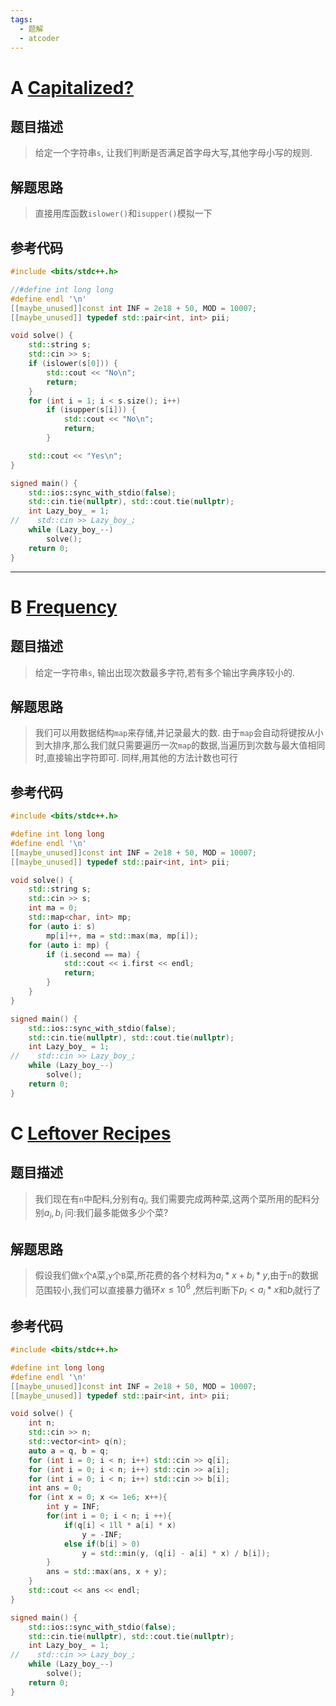 ```yaml
---
tags:
  - 题解
  - atcoder
---
```

# A [Capitalized?](https://atcoder.jp/contests/abc338/tasks/abc338_a)

## 题目描述
> 给定一个字符串`s`, 让我们判断是否满足首字母大写,其他字母小写的规则.

## 解题思路
> 直接用库函数`islower()`和`isupper()`模拟一下

## 参考代码
```cpp
#include <bits/stdc++.h>

//#define int long long
#define endl '\n'
[[maybe_unused]]const int INF = 2e18 + 50, MOD = 10007;
[[maybe_unused]] typedef std::pair<int, int> pii;

void solve() {
    std::string s;
    std::cin >> s;
    if (islower(s[0])) {
        std::cout << "No\n";
        return;
    }
    for (int i = 1; i < s.size(); i++)
        if (isupper(s[i])) {
            std::cout << "No\n";
            return;
        }

    std::cout << "Yes\n";
}

signed main() {
    std::ios::sync_with_stdio(false);
    std::cin.tie(nullptr), std::cout.tie(nullptr);
    int Lazy_boy_ = 1;
//    std::cin >> Lazy_boy_;
    while (Lazy_boy_--)
        solve();
    return 0;
}
```
****
# B [Frequency](https://atcoder.jp/contests/abc338/tasks/abc338_b)
## 题目描述
> 给定一字符串`s`, 输出出现次数最多字符,若有多个输出字典序较小的.

## 解题思路
> 我们可以用数据结构`map`来存储,并记录最大的数.
> 由于`map`会自动将键按从小到大排序,那么我们就只需要遍历一次`map`的数据,当遍历到次数与最大值相同时,直接输出字符即可.
> 同样,用其他的方法计数也可行

## 参考代码
```cpp
#include <bits/stdc++.h>

#define int long long
#define endl '\n'
[[maybe_unused]]const int INF = 2e18 + 50, MOD = 10007;
[[maybe_unused]] typedef std::pair<int, int> pii;

void solve() {
    std::string s;
    std::cin >> s;
    int ma = 0;
    std::map<char, int> mp;
    for (auto i: s)
        mp[i]++, ma = std::max(ma, mp[i]);
    for (auto i: mp) {
        if (i.second == ma) {
            std::cout << i.first << endl;
            return;
        }
    }
}

signed main() {
    std::ios::sync_with_stdio(false);
    std::cin.tie(nullptr), std::cout.tie(nullptr);
    int Lazy_boy_ = 1;
//    std::cin >> Lazy_boy_;
    while (Lazy_boy_--)
        solve();
    return 0;
}
```

# C [Leftover Recipes](https://atcoder.jp/contests/abc338/tasks/abc338_c)
## 题目描述
> 我们现在有`n`中配料,分别有$q_i$, 我们需要完成两种菜,这两个菜所用的配料分别$a_i,b_i$
> 问:我们最多能做多少个菜?

## 解题思路
> 假设我们做`x`个`A`菜,`y`个`B`菜,所花费的各个材料为$a_{i}*x + b_i*y$,由于`n`的数据范围较小,我们可以直接暴力循环$x\le10^6$ ,然后判断下$p_i<a_i*x$和$b_i$就行了
## 参考代码
```cpp
#include <bits/stdc++.h>

#define int long long
#define endl '\n'
[[maybe_unused]]const int INF = 2e18 + 50, MOD = 10007;
[[maybe_unused]] typedef std::pair<int, int> pii;

void solve() {
    int n;
    std::cin >> n;
    std::vector<int> q(n);
    auto a = q, b = q;
    for (int i = 0; i < n; i++) std::cin >> q[i];
    for (int i = 0; i < n; i++) std::cin >> a[i];
    for (int i = 0; i < n; i++) std::cin >> b[i];
    int ans = 0;
    for (int x = 0; x <= 1e6; x++){
        int y = INF;
        for(int i = 0; i < n; i ++){
            if(q[i] < 1ll * a[i] * x)
                y = -INF;
            else if(b[i] > 0)
                y = std::min(y, (q[i] - a[i] * x) / b[i]);
        }
        ans = std::max(ans, x + y);
    }
    std::cout << ans << endl;
}

signed main() {
    std::ios::sync_with_stdio(false);
    std::cin.tie(nullptr), std::cout.tie(nullptr);
    int Lazy_boy_ = 1;
//    std::cin >> Lazy_boy_;
    while (Lazy_boy_--)
        solve();
    return 0;
}
```